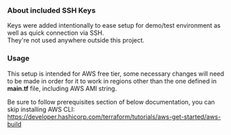 ### About included SSH Keys
Keys were added intentionally to ease setup for demo/test environment as well as quick connection via SSH.  
They're not used anywhere outside this project.

### Usage
This setup is intended for AWS free tier, some necessary changes will need to be made in order for it to work in regions other than the one defined in **main.tf** file, including AWS AMI string.
  
Be sure to follow prerequisites section of below documentation, you can skip installing AWS CLI:  
https://developer.hashicorp.com/terraform/tutorials/aws-get-started/aws-build
